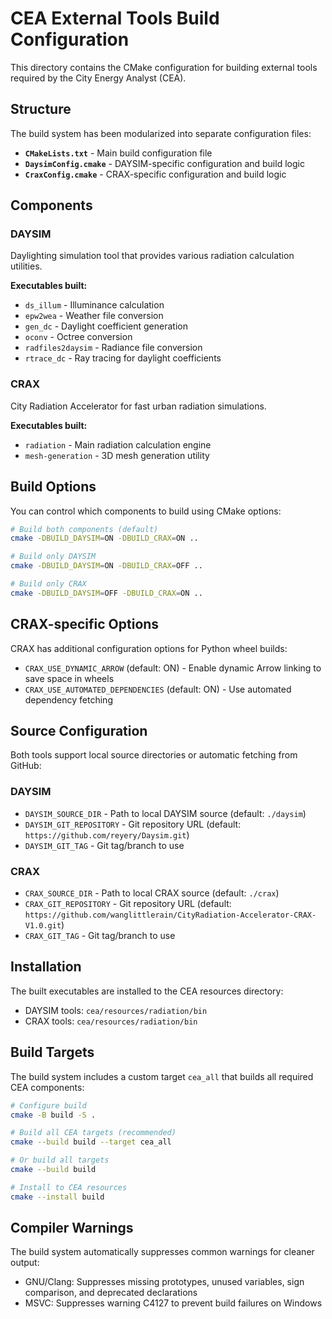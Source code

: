 # CEA External Tools Build Configuration

This directory contains the CMake configuration for building external tools required by the City Energy Analyst (CEA).

## Structure

The build system has been modularized into separate configuration files:

- **`CMakeLists.txt`** - Main build configuration file
- **`DaysimConfig.cmake`** - DAYSIM-specific configuration and build logic  
- **`CraxConfig.cmake`** - CRAX-specific configuration and build logic

## Components

### DAYSIM
Daylighting simulation tool that provides various radiation calculation utilities.

**Executables built:**
- `ds_illum` - Illuminance calculation
- `epw2wea` - Weather file conversion  
- `gen_dc` - Daylight coefficient generation
- `oconv` - Octree conversion
- `radfiles2daysim` - Radiance file conversion
- `rtrace_dc` - Ray tracing for daylight coefficients

### CRAX
City Radiation Accelerator for fast urban radiation simulations.

**Executables built:**
- `radiation` - Main radiation calculation engine
- `mesh-generation` - 3D mesh generation utility

## Build Options

You can control which components to build using CMake options:

```bash
# Build both components (default)
cmake -DBUILD_DAYSIM=ON -DBUILD_CRAX=ON ..

# Build only DAYSIM
cmake -DBUILD_DAYSIM=ON -DBUILD_CRAX=OFF ..

# Build only CRAX  
cmake -DBUILD_DAYSIM=OFF -DBUILD_CRAX=ON ..
```

## CRAX-specific Options

CRAX has additional configuration options for Python wheel builds:

- `CRAX_USE_DYNAMIC_ARROW` (default: ON) - Enable dynamic Arrow linking to save space in wheels
- `CRAX_USE_AUTOMATED_DEPENDENCIES` (default: ON) - Use automated dependency fetching

## Source Configuration

Both tools support local source directories or automatic fetching from GitHub:

### DAYSIM
- `DAYSIM_SOURCE_DIR` - Path to local DAYSIM source (default: `./daysim`)
- `DAYSIM_GIT_REPOSITORY` - Git repository URL (default: `https://github.com/reyery/Daysim.git`)
- `DAYSIM_GIT_TAG` - Git tag/branch to use

### CRAX
- `CRAX_SOURCE_DIR` - Path to local CRAX source (default: `./crax`)
- `CRAX_GIT_REPOSITORY` - Git repository URL (default: `https://github.com/wanglittlerain/CityRadiation-Accelerator-CRAX-V1.0.git`)
- `CRAX_GIT_TAG` - Git tag/branch to use

## Installation

The built executables are installed to the CEA resources directory:

- DAYSIM tools: `cea/resources/radiation/bin`
- CRAX tools: `cea/resources/radiation/bin`

## Build Targets

The build system includes a custom target `cea_all` that builds all required CEA components:

```bash
# Configure build
cmake -B build -S .

# Build all CEA targets (recommended)
cmake --build build --target cea_all

# Or build all targets
cmake --build build

# Install to CEA resources
cmake --install build
```

## Compiler Warnings

The build system automatically suppresses common warnings for cleaner output:
- GNU/Clang: Suppresses missing prototypes, unused variables, sign comparison, and deprecated declarations
- MSVC: Suppresses warning C4127 to prevent build failures on Windows
